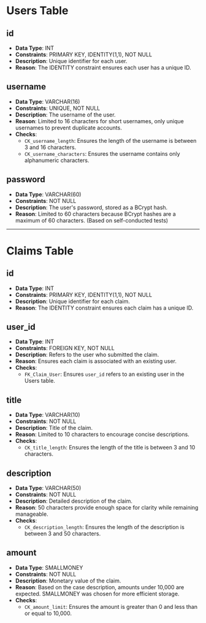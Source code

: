 # Users Table

## id
- **Data Type**: INT
- **Constraints**: PRIMARY KEY, IDENTITY(1,1), NOT NULL
- **Description**: Unique identifier for each user.
- **Reason**: The IDENTITY constraint ensures each user has a unique ID.

## username
- **Data Type**: VARCHAR(16)
- **Constraints**: UNIQUE, NOT NULL
- **Description**: The username of the user.
- **Reason**: Limited to 16 characters for short usernames, only unique usernames to prevent duplicate accounts.
- **Checks**:
  - `CK_username_length`: Ensures the length of the username is between 3 and 16 characters.
  - `CK_username_characters`: Ensures the username contains only alphanumeric characters.

## password
- **Data Type**: VARCHAR(60)
- **Constraints**: NOT NULL
- **Description**: The user's password, stored as a BCrypt hash.
- **Reason**: Limited to 60 characters because BCrypt hashes are a maximum of 60 characters. (Based on self-conducted tests)

---

# Claims Table

## id
- **Data Type**: INT
- **Constraints**: PRIMARY KEY, IDENTITY(1,1), NOT NULL
- **Description**: Unique identifier for each claim.
- **Reason**: The IDENTITY constraint ensures each claim has a unique ID.

## user_id
- **Data Type**: INT
- **Constraints**: FOREIGN KEY, NOT NULL
- **Description**: Refers to the user who submitted the claim.
- **Reason**: Ensures each claim is associated with an existing user.
- **Checks**:
  - `FK_Claim_User`: Ensures `user_id` refers to an existing user in the Users table.

## title
- **Data Type**: VARCHAR(10)
- **Constraints**: NOT NULL
- **Description**: Title of the claim.
- **Reason**: Limited to 10 characters to encourage concise descriptions.
- **Checks**:
  - `CK_title_length`: Ensures the length of the title is between 3 and 10 characters.

## description
- **Data Type**: VARCHAR(50)
- **Constraints**: NOT NULL
- **Description**: Detailed description of the claim.
- **Reason**: 50 characters provide enough space for clarity while remaining manageable.
- **Checks**:
  - `CK_description_length`: Ensures the length of the description is between 3 and 50 characters.

## amount
- **Data Type**: SMALLMONEY
- **Constraints**: NOT NULL
- **Description**: Monetary value of the claim.
- **Reason**: Based on the case description, amounts under 10,000 are expected. SMALLMONEY was chosen for more efficient storage.
- **Checks**:
  - `CK_amount_limit`: Ensures the amount is greater than 0 and less than or equal to 10,000.

